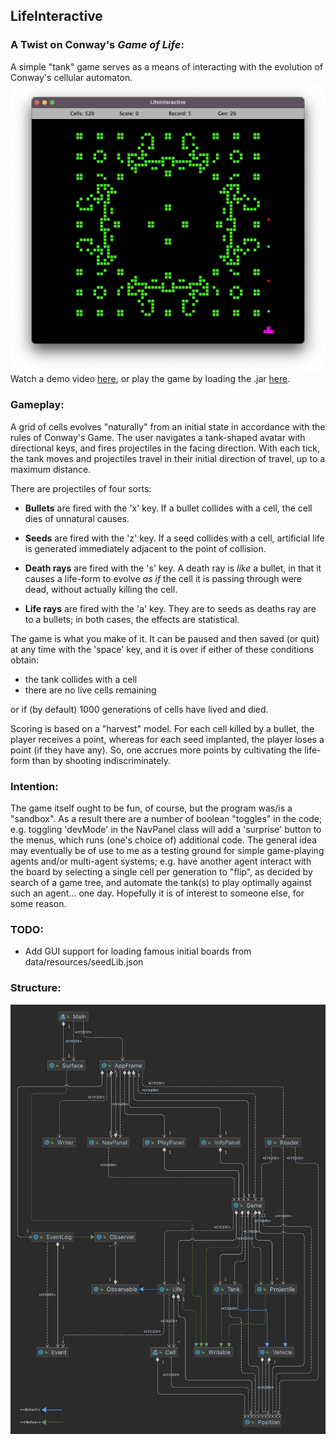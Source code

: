 ## LifeInteractive

### A Twist on Conway's *Game of Life*:

A simple "tank" game serves as a means of interacting with the evolution of Conway's cellular automaton.<br />
![screenshot](./screenshot.png)
Watch a demo video [here](https://youtu.be/oIBqgyq9cdk), or play the game by loading the .jar [here](/out/artifacts/LifeInteractive_jar/LifeInteractive.jar).

### Gameplay:

A grid of cells evolves "naturally" from an initial state
in accordance with the rules of Conway's Game. 
The user navigates a tank-shaped avatar with directional keys, 
and fires projectiles in the facing direction. 
With each tick, the tank moves and projectiles travel in their
initial direction of travel, up to a maximum distance.

There are projectiles of four sorts:  
- **Bullets** are fired with the 'x' key. 
If a bullet collides with a cell, the cell dies of unnatural causes. 

- **Seeds** are fired with the 'z' key. If a seed collides with a cell, artificial
life is generated immediately adjacent to the point of collision.

- **Death rays** are fired with the 's' key. A death ray is *like* a bullet, 
in that it causes a life-form to evolve *as if* the cell it is passing through were dead, 
without actually killing the cell. 

- **Life rays** are fired with the 'a' key. They are
to seeds as deaths ray are to a bullets; in both cases, the effects
are statistical. <br /> 

The game is what you make of it. It can be paused and then saved (or quit) at any time with the 'space' key, 
and it is over if either of these conditions obtain:

- the tank collides with a cell
- there are no live cells remaining <br />

or if (by default) 1000 generations of cells have lived and died. 

Scoring is based on a "harvest" model. For each cell killed by a bullet, the player receives a point, whereas for each seed implanted,  the player loses a point (if they have any). So, one accrues more points
by cultivating the life-form than by shooting indiscriminately.  

### Intention:
The game itself ought to be fun, of course, but the program was/is a "sandbox". As a result there are a number of boolean "toggles" in the code; e.g. toggling 'devMode' in the NavPanel class will add a 'surprise' button to the menus, which runs (one's choice of) additional code. The general idea may eventually be of use to me as a testing ground for simple game-playing agents and/or multi-agent systems; e.g. have another agent interact with the board by selecting a single cell per generation to "flip", as decided by search of a game tree, and automate the tank(s) to play optimally against such an agent... one day. Hopefully it is of interest to someone else, for some reason.

### TODO:
- Add GUI support for loading famous initial boards from data/resources/seedLib.json

### Structure:

![UML Diagram](./UML_Design_Diagram.png)
